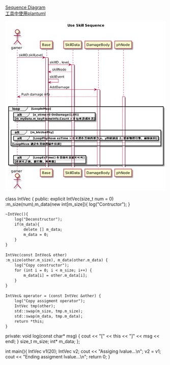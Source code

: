 [Sequence Diagram](http://plantuml.com/sequence-diagram)  
[工具中使用plantuml](http://plantuml.com/running)

![skill](./image/useskill.png)

class IntVec {
public:
    explicit IntVec(size_t num = 0)
    :m_size(num),m_data(new int[m_size]){
        log("Contructor");
    }
    
    ~IntVec(){
        log("Deconstructor");
        if(m_data){
            delete [] m_data;
            m_data = 0;
        }
    }
    
    IntVec(const IntVec& other)
    :m_size(other.m_size), m_data(other.m_data) {
        log("Copy constructor");
        for (int i = 0; i < m_size; i++) {
            m_data[i] = other.m_data[i];
        }
    }
    
    IntVec& operator = (const IntVec &other) {
        log("Copy assigment operator");
        IntVec tmp(other);
        std::swap(m_size, tmp.m_size);
        std::swap(m_data, tmp.m_data);
        return *this;
    }
    
    
    
private:
    void log(const char* msg) {
        cout << "[" << this << "]" << msg << endl;
    }
    size_t m_size;
    int* m_data;
};


int main(){
    IntVec v1(20);
    IntVec v2;
    cout << "Assiging lvalue...\n";
    v2 = v1;
    cout << "Ending assigment lvalue...\n";
    return 0;
}
